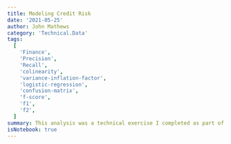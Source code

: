```yaml
---
title: Modeling Credit Risk
date: '2021-05-25'
author: John Mathews
category: 'Technical.Data'
tags:
  [
    'Finance',
    'Precision',
    'Recall',
    'colinearity',
    'variance-inflation-factor',
    'logistic-regression',
    'confusion-matrix',
    'f-score',
    'f1',
    'f2',
  ]
summary: This analysis was a technical exercise I completed as part of a job application. It's a brief demonstration of some of my statistics and programming skills and was written in a Jupyter Notebook.
isNotebook: true
---
```

